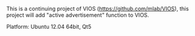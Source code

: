This is a continuing project of VIOS (https://github.com/mlab/VIOS), this project will add "active advertisement" function to VIOS.

Platform: Ubuntu 12.04 64bit, Qt5
